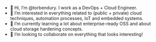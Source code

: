 - 👋 Hi, I’m @torbendury. I work as a DevOps + Cloud Engineer.
- 👀 I’m interested in everything related to (public + private) cloud techniques, automation processes, IoT and embedded systems.
- 🌱 I’m currently learning a lot about enterprise-ready OSS and about cloud storage hardening concepts.
- 💞️ I’m looking to collaborate on everything that looks interesting!

<!---
torbendury/torbendury is a ✨ special ✨ repository because its `README.md` (this file) appears on your GitHub profile.
You can click the Preview link to take a look at your changes.
--->
